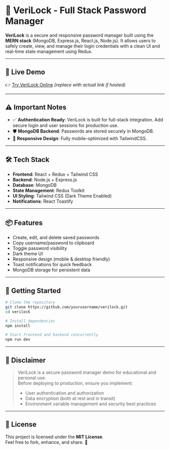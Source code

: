 
# 🔐 VeriLock - Full Stack Password Manager

**VeriLock** is a secure and responsive password manager built using the **MERN stack** (MongoDB, Express.js, React.js, Node.js). It allows users to safely create, view, and manage their login credentials with a clean UI and real-time state management using Redux.

---

## 🚀 Live Demo  
👉 [Try VeriLock Online](https://your-demo-link.com) *(replace with actual link if hosted)*

---

## ⚠️ Important Notes

- ✅ **Authentication Ready**: VeriLock is built for full-stack integration. Add secure login and user sessions for production use.
- 🛡️ **MongoDB Backend**: Passwords are stored securely in MongoDB.
- 📱 **Responsive Design**: Fully mobile-optimized with TailwindCSS.

---

## 🛠️ Tech Stack

- **Frontend**: React + Redux + Tailwind CSS  
- **Backend**: Node.js + Express.js  
- **Database**: MongoDB  
- **State Management**: Redux Toolkit  
- **UI Styling**: Tailwind CSS (Dark Theme Enabled)  
- **Notifications**: React Toastify  

---

## 📦 Features

- Create, edit, and delete saved passwords  
- Copy username/password to clipboard  
- Toggle password visibility  
- Dark theme UI  
- Responsive design (mobile & desktop friendly)  
- Toast notifications for quick feedback  
- MongoDB storage for persistent data

---

## 📂 Getting Started

```bash
# Clone the repository
git clone https://github.com/yourusername/verilock.git
cd verilock

# Install dependencies
npm install

# Start frontend and backend concurrently
npm run dev
```

---

## 📌 Disclaimer

> VeriLock is a secure password manager demo for educational and personal use.  
> Before deploying to production, ensure you implement:
> - User authentication and authorization  
> - Data encryption (both at rest and in transit)  
> - Environment variable management and security best practices  

---

## 📃 License

This project is licensed under the **MIT License**.  
Feel free to fork, enhance, and share. 🎉
